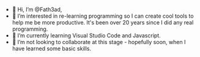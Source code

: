 - 👋 Hi, I’m @Fath3ad,
- 👀 I’m interested in re-learning programming so I can create cool tools to help me be more productive. It's been over 20 years since I did any real programming.
- 🌱 I’m currently learning Visual Studio Code and Javascript.
- 💞️ I’m not looking to collaborate at this stage - hopefully soon, when I have learned some basic skills.

<!---
Fath3ad/Fath3ad is a ✨ special ✨ repository because its `README.md` (this file) appears on your GitHub profile.
You can click the Preview link to take a look at your changes.
--->
